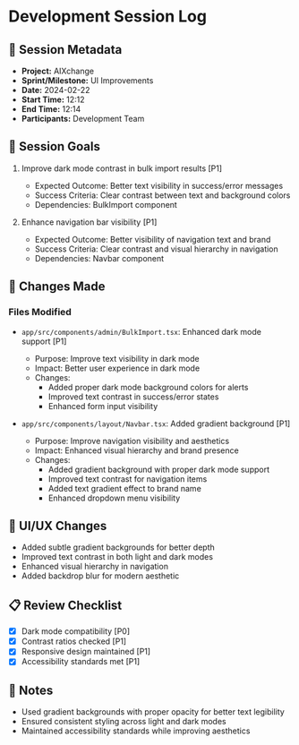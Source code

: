 # Development Session Log

## 📆 Session Metadata
- **Project:** AIXchange
- **Sprint/Milestone:** UI Improvements
- **Date:** 2024-02-22
- **Start Time:** 12:12
- **End Time:** 12:14
- **Participants:** Development Team

## 🎯 Session Goals
1. Improve dark mode contrast in bulk import results [P1]
   - Expected Outcome: Better text visibility in success/error messages
   - Success Criteria: Clear contrast between text and background colors
   - Dependencies: BulkImport component

2. Enhance navigation bar visibility [P1]
   - Expected Outcome: Better visibility of navigation text and brand
   - Success Criteria: Clear contrast and visual hierarchy in navigation
   - Dependencies: Navbar component

## 📝 Changes Made

### Files Modified
- `app/src/components/admin/BulkImport.tsx`: Enhanced dark mode support [P1]
  * Purpose: Improve text visibility in dark mode
  * Impact: Better user experience in dark mode
  * Changes:
    - Added proper dark mode background colors for alerts
    - Improved text contrast in success/error states
    - Enhanced form input visibility

- `app/src/components/layout/Navbar.tsx`: Added gradient background [P1]
  * Purpose: Improve navigation visibility and aesthetics
  * Impact: Enhanced visual hierarchy and brand presence
  * Changes:
    - Added gradient background with proper dark mode support
    - Improved text contrast for navigation items
    - Added text gradient effect to brand name
    - Enhanced dropdown menu visibility

## 🎨 UI/UX Changes
- Added subtle gradient backgrounds for better depth
- Improved text contrast in both light and dark modes
- Enhanced visual hierarchy in navigation
- Added backdrop blur for modern aesthetic

## 📋 Review Checklist
- [x] Dark mode compatibility [P0]
- [x] Contrast ratios checked [P1]
- [x] Responsive design maintained [P1]
- [x] Accessibility standards met [P1]

## 📝 Notes
- Used gradient backgrounds with proper opacity for better text legibility
- Ensured consistent styling across light and dark modes
- Maintained accessibility standards while improving aesthetics
